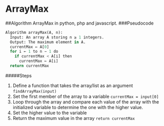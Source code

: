 # ArrayMax
##Algorithm ArrayMax in python, php and javascript.
###Pseudocode
```python
Algorithm arrayMax(A, n):
  Input: An array A storing n ≥ 1 integers.
  Output: The maximum element in A.
  currentMax ← A[0]
  for i ← 1 to n − 1 do
    if currentMax < A[i] then
      currentMax ← A[i]
  return currentMax 
  ```

  #####Steps

  1. Define a function that takes the array/list as an argument ```findArrayMax(input)```
  2. Set the first member of the array to a variable ```currentMax = input[0]```
  3. Loop through the array and compare each value of the array with the initialized variable to determine the one with the higher value.
  4. Set the higher value to the variable
  5. Return the maximum value in the array ```return currentMax```


